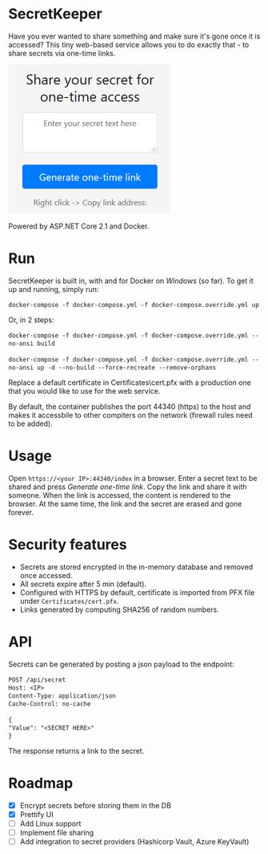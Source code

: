 # SecretKeeper
Have you ever wanted to share something and make sure it's gone once it is accessed? This tiny web-based service allows you to do exactly that - to share secrets via one-time links.

![Example of UI](docs/UI_example.PNG "Example of UI")

Powered by ASP.NET Core 2.1 and Docker.

# Run
SecretKeeper is built in, with and for Docker on *Windows* (so far). To get it up and running, simply run:

```
docker-compose -f docker-compose.yml -f docker-compose.override.yml up
```

Or, in 2 steps:

```
docker-compose -f docker-compose.yml -f docker-compose.override.yml --no-ansi build

docker-compose -f docker-compose.yml -f docker-compose.override.yml --no-ansi up -d --no-build --force-recreate --remove-orphans
```

Replace a default certificate in Certificates\cert.pfx with a production one that you would like to use for the web service.

By default, the container publishes the port 44340 (https) to the host and makes it accessbile to other compiters on the network (firewall rules need to be added).

# Usage
Open `https://<your IP>:44340/index` in a browser. Enter a secret text to be shared and press *Generate one-time link*. Copy the link and share it with someone. When the link is accessed, the content is rendered to the browser. At the same time, the link and the secret are erased and gone forever.

# Security features
- Secrets are stored encrypted in the in-memory database and removed once accessed.
- All secrets expire after 5 min (default).
- Configured with HTTPS by default, certificate is imported from PFX file under `Certificates/cert.pfx`.
- Links generated by computing SHA256 of random numbers.

# API
Secrets can be generated by posting a json payload to the endpoint: 
```
POST /api/secret 
Host: <IP>
Content-Type: application/json
Cache-Control: no-cache

{
"Value": "<SECRET HERE>"
}
```

The response returns a link to the secret.

# Roadmap
- [x] Encrypt secrets before storing them in the DB
- [x] Prettify UI
- [ ] Add Linux support
- [ ] Implement file sharing
- [ ] Add integration to secret providers (Hashicorp Vault, Azure KeyVault)
